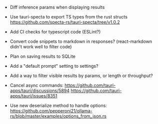 - Diff inference params when displaying results

- Use tauri-specta to export TS types from the rust structs
  https://github.com/specta-rs/tauri-specta/tree/v1.0.2

- Add CI checks for typescript code (ESLint?)

- Convert code snippets to markdown in responses? (react-markdown didn't work well to filter code)
- Plan on saving results to SQLite
- Add a "default prompt" setting to settings?

- Add a way to filter visible results by params, or length or throughput?

- Cancel async commands:
  https://github.com/tauri-apps/tauri/discussions/5894
  https://github.com/tauri-apps/tauri/issues/8351

- Use new deserialize method to handle options:
  https://github.com/pepperoni21/ollama-rs/blob/master/examples/options_from_json.rs
